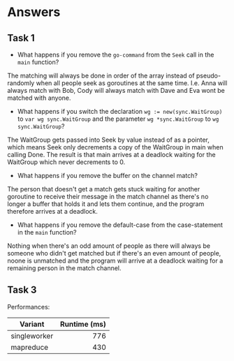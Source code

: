 # Answers

## Task 1

* What happens if you remove the `go-command` from the `Seek` call in the `main` function?

The matching will always be done in order of the array instead of pseudo-randomly when all people seek as goroutines at the same time. I.e. Anna will always match with Bob, Cody will always match with Dave and Eva wont be matched with anyone.

* What happens if you switch the declaration `wg := new(sync.WaitGroup)` to `var wg sync.WaitGroup` and the parameter `wg *sync.WaitGroup` to `wg sync.WaitGroup`?

The WaitGroup gets passed into Seek by value instead of as a pointer, which means Seek only decrements a copy of the WaitGroup in main when calling Done. The result is that main arrives at a deadlock waiting for the WaitGroup which never decrements to 0.

* What happens if you remove the buffer on the channel match?

The person that doesn't get a match gets stuck waiting for another goroutine to receive their message in the match channel as there's no longer a buffer that holds it and lets them continue, and the program therefore arrives at a deadlock.

* What happens if you remove the default-case from the case-statement in the `main` function?

Nothing when there's an odd amount of people as there will always be someone who didn't get matched but if there's an even amount of people, noone is unmatched and the program will arrive at a deadlock waiting for a remaining person in the match channel.

## Task 3

Performances:

|Variant       | Runtime (ms) |
| ------------ | ------------:|
| singleworker |          776 |
| mapreduce    |          430 |